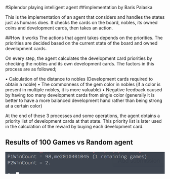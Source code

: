 #Splendor playing intelligent agent
##implementation by Baris Palaska


This is the implementation of an agent that considers and handles the states just as humans does. It checks the cards on the board, nobles, its owned coins and development cards, then takes an action.

##How it works
 The actions that agent takes depends on the priorities. The priorities are decided based on the current state of the board and owned development cards.

On every step, the agent calculates the development card priorities by checking the nobles and its own development cards. The factors in this process are as followed;

•	Calculation of the distance to nobles (Development cards required to obtain a noble)
•	The commonness of the gem color in nobles (if a color is present in multiple nobles, it is more valuable)
•	Negative feedback caused by having too many development cards from single color (generally it is better to have a more balanced development hand rather than being strong at a certain color)

At the end of these 3 processes and some operations, the agent obtains a priority list of development cards at that state. This priority list is later used in the calculation of the reward by buying each development card.

## Results of 100 Games vs Random agent
![alt text](https://github.com/palaska/splendor-prolog-agent/blob/master/results.png "Results")
